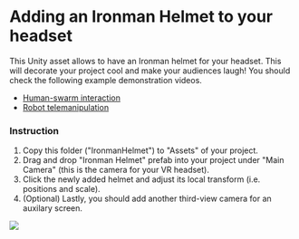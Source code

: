 # Adding an Ironman Helmet to your headset

This Unity asset allows to have an Ironman helmet for your headset. This will decorate your project cool and make your audiences laugh! You should check the following example demonstration videos. 

- [Human-swarm interaction](https://youtu.be/LOIJPFM8YRA)
- [Robot telemanipulation](https://youtu.be/qV9ol3f4JtY)


### Instruction 
1. Copy this folder ("IronmanHelmet") to "Assets" of your project.
2. Drag and drop "Ironman Helmet" prefab into your project under "Main Camera" (this is the camera for your VR headset). 
3. Click the newly added helmet and adjust its local transform (i.e. positions and scale).   
4. (Optional) Lastly, you should add another third-view camera for an auxilary screen. 

![](https://raw.githubusercontent.com/inmo-jang/unity_assets/master/IronmanHelmet/IronmanHelmet.PNG)

